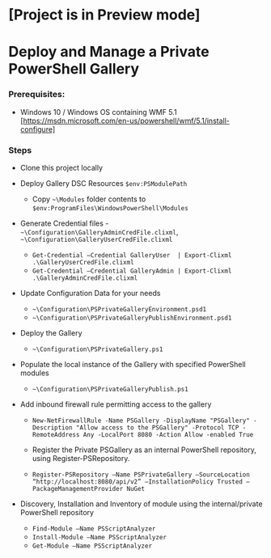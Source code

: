 # [Project is in Preview mode]
# Deploy and Manage a Private PowerShell Gallery


### Prerequisites:
- Windows 10 / Windows OS containing WMF 5.1 [https://msdn.microsoft.com/en-us/powershell/wmf/5.1/install-configure]


### Steps
- Clone this project locally
- Deploy Gallery DSC Resources ``$env:PSModulePath`` 
    - Copy ``~\Modules`` folder contents to ``$env:ProgramFiles\WindowsPowerShell\Modules``
- Generate Credential files - ``~\Configuration\GalleryAdminCredFile.clixml``, ``~\Configuration\GalleryUserCredFile.clixml``
    - `Get-Credential –Credential GalleryUser  | Export-Clixml .\GalleryUserCredFile.clixml `
    - `Get-Credential –Credential GalleryAdmin | Export-Clixml .\GalleryAdminCredFile.clixml `
- Update Configuration Data for your needs
    - ``~\Configuration\PSPrivateGalleryEnvironment.psd1``
    - ``~\Configuration\PSPrivateGalleryPublishEnvironment.psd1``
- Deploy the Gallery 
    - ``~\Configuration\PSPrivateGallery.ps1``
- Populate the local instance of the Gallery with specified PowerShell modules 
    - ``~\Configuration\PSPrivateGalleryPublish.ps1``
    
 - Add inbound firewall rule permitting access to the gallery
   - `New-NetFirewallRule -Name PSGallery -DisplayName "PSGallery" -Description "Allow access to the PSGallery" -Protocol TCP -RemoteAddress Any -LocalPort 8080 -Action Allow -enabled True  `

    - Register the Private PSGallery as an internal PowerShell repository, using Register-PSRepository.
    - `Register-PSRepository –Name PSPrivateGallery –SourceLocation “http://localhost:8080/api/v2” –InstallationPolicy Trusted –PackageManagementProvider NuGet `
       
- Discovery, Installation and Inventory of module using the internal/private PowerShell repository
    - `Find-Module –Name PSScriptAnalyzer `
    - `Install-Module –Name PSScriptAnalyzer `
    - `Get-Module –Name PSScriptAnalyzer `

